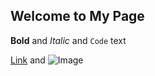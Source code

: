 ## Welcome to My Page




**Bold** and _Italic_ and `Code` text

[Link](url) and ![Image](src)
```


